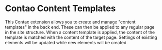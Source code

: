 Contao Content Templates
========================

This Contao extension allows you to create and manage "content templates" in the back end. These can then be applied to any regular page in the site structure. When a content template is applied, the content of the template is matched with the content of the target page. Settings of existing elements will be updated while new elements will be created.
